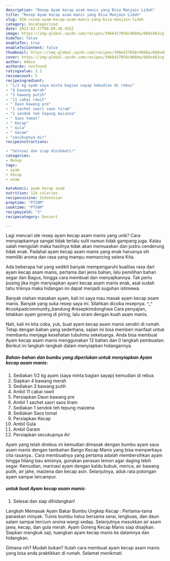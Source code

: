 ```yaml
---
description: "Resep Ayam kecap asam manis yang Bisa Manjain Lidah"
title: "Resep Ayam kecap asam manis yang Bisa Manjain Lidah"
slug: 928-resep-ayam-kecap-asam-manis-yang-bisa-manjain-lidah
category: Uncategorized
date: 2022-03-27T08:09:30.455Z
image: https://img-global.cpcdn.com/recipes/3966427058c9668a/680x482cq70/ayam-kecap-asam-manis-foto-resep-utama.jpg
hideToc: false
enableToc: true
enableTocContent: false
thumbnail: https://img-global.cpcdn.com/recipes/3966427058c9668a/680x482cq70/ayam-kecap-asam-manis-foto-resep-utama.jpg
cover: https://img-global.cpcdn.com/recipes/3966427058c9668a/680x482cq70/ayam-kecap-asam-manis-foto-resep-utama.jpg
author: Admin
authorAv: notfound
ratingvalue: 3.1
reviewcount: 5
recipeingredient:
- "1/2 kg ayam saya minta bagian sayap kemudian di rebus"
- "4 bawang merah"
- "3 bawang putih"
- "11 cabai rawit"
- " Daun bawang pre"
- "1 sachet saori saos tiram"
- "1 sendok teh tepung maizena"
- " Saos tomat"
- " Kecap"
- " Gula"
- " Garam"
- "secukupnya Air"
recipeinstructions:

- "Selesai dan siap dinikmati!"
categories:
- Resep
tags:
- ayam
- kecap
- asam

katakunci: ayam kecap asam 
nutrition: 124 calories
recipecuisine: Indonesian
preptime: "PT20M"
cooktime: "PT50M"
recipeyield: "3"
recipecategory: Dessert

---
```





Lagi mencari ide resep ayam kecap asam manis yang unik? Cara menyiapkannya sangat tidak terlalu sulit namun tidak gampang juga. Kalau salah mengolah maka hasilnya tidak akan memuaskan dan justru cenderung tidak enak. Padahal ayam kecap asam manis yang enak harusnya sih memiliki aroma dan rasa yang mampu memancing selera Kita.





Ada beberapa hal yang sedikit banyak mempengaruhi kualitas rasa dari ayam kecap asam manis, pertama dari jenis bahan, lalu pemilihan bahan segar dan Bagus, hingga cara membuat dan menyajikannya. Tak perlu pusing jika ingin menyiapkan ayam kecap asam manis enak,      asal sudah tahu triknya maka hidangan ini dapat menjadi suguhan istimewa.














Banyak olahan masakan ayam, kali ini saya mau masak ayam kecap asam manis. Banyak yang suka resep saya ini. Silahkan dicoba resepnya. ^_^ #cookpadcommunity_bandung #resepkimdonghwa Cara penyajian, letakkan ayam goreng di piring, lalu siram dengan kuah asam manis.






Nah, kali ini kita coba, yuk, buat ayam kecap asam manis sendiri di rumah. Tetap dengan bahan yang sederhana, sajian ini bisa memberi manfaat untuk membantu menjaga kesehatan tubuhmu sekeluarga. Anda bisa membuat Ayam kecap asam manis menggunakan 12 bahan dan 0 langkah pembuatan. Berikut ini langkah-langkah dalam menyiapkan hidangannya.

<!--inarticleads1-->

##### Bahan-bahan dan bumbu yang diperlukan untuk menyiapkan Ayam kecap asam manis:

1. Sediakan 1/2 kg ayam (saya minta bagian sayap) kemudian di rebus
1. Siapkan 4 bawang merah
1. Sediakan 3 bawang putih
1. Ambil 11 cabai rawit
1. Persiapkan  Daun bawang pre
1. Ambil 1 sachet saori saos tiram
1. Sediakan 1 sendok teh tepung maizena
1. Sediakan  Saos tomat
1. Persiapkan  Kecap
1. Ambil  Gula
1. Ambil  Garam
1. Persiapkan secukupnya Air


Ayam yang telah direbus ini kemudian dimasak dengan bumbu ayam saus asam manis dengan tambahan Bango Kecap Manis yang bisa memperkaya cita rasanya.. Cara membuatnya yang pertama adalah membersihkan ayam hingga hilang bau amisnya, gunakan perasan lemon agar daging lebih segar. Kemudian, marinasi ayam dengan kaldu bubuk, merica, air bawang putih, air jahe, maizena dan kecap asin. Selanjutnya, aduk rata potongan ayam sampai tercampur. 

<!--inarticleads2-->

#####  untuk buat Ayam kecap asam manis:


1. Selesai dan siap dihidangkan!

Langkah Memasak Ayam Bakar Bumbu Ungkep Kecap : Pertama-tama panaskan minyak. Tumis bumbu halus bersama serai, lengkuas, dan daun salam sampai tercium aroma wangi sedap. Selanjutnya masukkan air asam jawa, kecap, dan gula merah. Ayam Goreng Kecap Manis siap disajikan. Siapkan mangkuk saji, tuangkan ayam kecap manis ke dalamnya dan hidangkan. 

Gimana nih? Mudah bukan? Itulah cara membuat ayam kecap asam manis yang bisa anda praktikkan di rumah. Selamat menikmati
